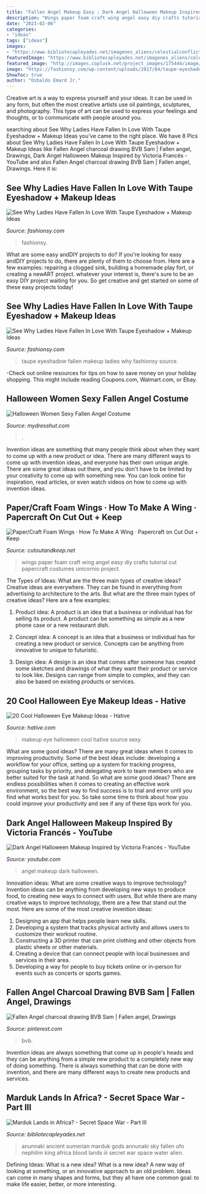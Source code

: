 ```yaml
---
title: "Fallen Angel Makeup Easy : Dark Angel Halloween Makeup Inspired By Victoria Francés"
description: "Wings paper foam craft wing angel easy diy crafts tutorial cut papercraft costumes unicornio project"
date: "2023-02-06"
categories:
- "ideas"
tags: ["ideas"]
images:
- "https://www.bibliotecapleyades.net/imagenes_aliens/celestialconflicts06_07.jpg"
featuredImage: "https://www.bibliotecapleyades.net/imagenes_aliens/celestialconflicts06_07.jpg"
featured_image: "http://images.coplusk.net/project_images/175444/image/102888_2F2014-06-28-132642-IMG-20140628-02994.jpg"
image: "https://fashionsy.com/wp-content/uploads/2017/04/taupe-eyeshadow-9.jpg"
ShowToc: true
author: "Osbaldo Emard Jr."
---
```



Creative art is a way to express yourself and your ideas. It can be used in any form, but often the most creative artists use oil paintings, sculptures, and photography. This type of art can be used to express your feelings and thoughts, or to communicate with people around you.

	

		
searching about See Why Ladies Have Fallen In Love With Taupe Eyeshadow + Makeup Ideas you've came to the right place. We have 8 Pics about See Why Ladies Have Fallen In Love With Taupe Eyeshadow + Makeup Ideas like Fallen Angel charcoal drawing BVB Sam | Fallen angel, Drawings, Dark Angel Halloween Makeup Inspired by Victoria Francés - YouTube and also Fallen Angel charcoal drawing BVB Sam | Fallen angel, Drawings. Here it is:
		
    
## See Why Ladies Have Fallen In Love With Taupe Eyeshadow + Makeup Ideas

<img loading=lazy src="https://fashionsy.com/wp-content/uploads/2017/04/taupe-eyeshadow-9.jpg" onerror="this.onerror=null;this.src='https://tse2.mm.bing.net/th?id=OIP.1ZhcfQsnB1P49s0fsqnJ_gHaHY&amp;pid=15.1';" alt="See Why Ladies Have Fallen In Love With Taupe Eyeshadow + Makeup Ideas">

_Source: fashionsy.com_

>fashionsy. 

	

What are some easy andDIY projects to do?
If you're looking for easy andDIY projects to do, there are plenty of them to choose from. Here are a few examples: repairing a clogged sink, building a homemade play fort, or creating a newART project. whatever your interest is, there's sure to be an easy DIY project waiting for you. So get creative and get started on some of these easy projects today!

    
## See Why Ladies Have Fallen In Love With Taupe Eyeshadow + Makeup Ideas

<img loading=lazy src="http://fashionsy.com/wp-content/uploads/2017/04/taupe-eyeshadow-1.jpg" onerror="this.onerror=null;this.src='https://tse1.mm.bing.net/th?id=OIP.GTLNKzCQMRs5_eVNOFyCZgHaHa&amp;pid=15.1';" alt="See Why Ladies Have Fallen In Love With Taupe Eyeshadow + Makeup Ideas">

_Source: fashionsy.com_

>taupe eyeshadow fallen makeup ladies why fashionsy source. 

	

-Check out online resources for tips on how to save money on your holiday shopping. This might include reading Coupons.com, Walmart.com, or Ebay.

    
## Halloween Women Sexy Fallen Angel Costume

<img loading=lazy src="https://www.mydresshut.com/media/catalog/product/cache/1/image/9df78eab33525d08d6e5fb8d27136e95/1/1/11572590300_1734513592.jpg" onerror="this.onerror=null;this.src='https://tse4.mm.bing.net/th?id=OIP.mQaIMD2NVgX4kjCG8bvuKwHaL-&amp;pid=15.1';" alt="Halloween Women Sexy Fallen Angel Costume">

_Source: mydresshut.com_

>. 

	

Invention ideas are something that many people think about when they want to come up with a new product or idea. There are many different ways to come up with invention ideas, and everyone has their own unique angle. There are some great ideas out there, and you don't have to be limited by your creativity to come up with something new. You can look online for inspiration, read articles, or even watch videos on how to come up with invention ideas.

    
## Paper/Craft Foam Wings · How To Make A Wing · Papercraft On Cut Out + Keep

<img loading=lazy src="http://images.coplusk.net/project_images/175444/image/102888_2F2014-06-28-132642-IMG-20140628-02994.jpg" onerror="this.onerror=null;this.src='https://tse2.mm.bing.net/th?id=OIP.qup_DcOwY5CNx_sxVImidAHaFj&amp;pid=15.1';" alt="Paper/Craft Foam Wings · How To Make A Wing · Papercraft on Cut Out + Keep">

_Source: cutoutandkeep.net_

>wings paper foam craft wing angel easy diy crafts tutorial cut papercraft costumes unicornio project. 

	

The Types of Ideas: What are the three main types of creative ideas?
Creative ideas are everywhere. They can be found in everything from advertising to architecture to the arts. But what are the three main types of creative ideas? Here are a few examples:
1. Product idea: A product is an idea that a business or individual has for selling its product. A product can be something as simple as a new phone case or a new restaurant dish.

2. Concept idea: A concept is an idea that a business or individual has for creating a new product or service. Concepts can be anything from innovative to unique to futuristic.

3. Design idea: A design is an idea that comes after someone has created some sketches and drawings of what they want their product or service to look like. Designs can range from simple to complex, and they can also be based on existing products or services.

    
## 20 Cool Halloween Eye Makeup Ideas - Hative

<img loading=lazy src="https://hative.com/wp-content/uploads/2014/10/halloween-eye-makeup/11-halloween-eye-makeup-ideas.jpg" onerror="this.onerror=null;this.src='https://tse2.mm.bing.net/th?id=OIP.evZy6mfi9r8wbZePOBRsSwHaLI&amp;pid=15.1';" alt="20 Cool Halloween Eye Makeup Ideas - Hative">

_Source: hative.com_

>makeup eye halloween cool hative source sexy. 

	

What are some good ideas?
There are many great ideas when it comes to improving productivity. Some of the best ideas include: developing a workflow for your office, setting up a system for tracking progress, grouping tasks by priority, and delegating work to team members who are better suited for the task at hand. So what are some good ideas? There are endless possibilities when it comes to creating an effective work environment, so the best way to find success is to trial and error until you find what works best for you. So take some time to think about how you could improve your productivity and see if any of these tips work for you.

    
## Dark Angel Halloween Makeup Inspired By Victoria Francés - YouTube

<img loading=lazy src="https://i.ytimg.com/vi/1Tg-RtDqBW4/maxresdefault.jpg" onerror="this.onerror=null;this.src='https://tse1.mm.bing.net/th?id=OIP.xCmJtQf8qFoJnX78e2cWVwHaEK&amp;pid=15.1';" alt="Dark Angel Halloween Makeup Inspired by Victoria Francés - YouTube">

_Source: youtube.com_

>angel makeup dark halloween. 

	

Innovation ideas: What are some creative ways to improve technology?
Invention ideas can be anything from developing new ways to produce food, to creating new ways to connect with users. But while there are many creative ways to improve technology, there are a few that stand out the most. Here are some of the most creative invention ideas:
1. Designing an app that helps people learn new skills.
2. Developing a system that tracks physical activity and allows users to customize their workout routine.
3. Constructing a 3D printer that can print clothing and other objects from plastic sheets or other materials.
4. Creating a device that can connect people with local businesses and services in their area.
5. Developing a way for people to buy tickets online or in-person for events such as concerts or sports games.

    
## Fallen Angel Charcoal Drawing BVB Sam | Fallen Angel, Drawings

<img loading=lazy src="https://i.pinimg.com/736x/b2/b1/0b/b2b10b504a60ddda0b59f49c5d975f74--charcoal-drawings-fallen-angels.jpg" onerror="this.onerror=null;this.src='https://tse3.mm.bing.net/th?id=OIP.YMg-9o7nz15EAg6geHvITAHaJ3&amp;pid=15.1';" alt="Fallen Angel charcoal drawing BVB Sam | Fallen angel, Drawings">

_Source: pinterest.com_

>bvb. 

	

Invention ideas are always something that come up in people's heads and they can be anything from a simple new product to a completely new way of doing something. There is always something that can be done with invention, and there are many different ways to create new products and services.

    
## Marduk Lands In Africa? - Secret Space War - Part III

<img loading=lazy src="https://www.bibliotecapleyades.net/imagenes_aliens/celestialconflicts06_07.jpg" onerror="this.onerror=null;this.src='https://tse2.mm.bing.net/th?id=OIP.cIVDsyICuo1mk7XBA5nFZAHaHa&amp;pid=15.1';" alt="Marduk Lands in Africa? - Secret Space War - Part III">

_Source: bibliotecapleyades.net_

>anunnaki ancient sumerian marduk gods annunaki sky fallen ufo nephilim king africa blood lands iii secret war space water alien. 

	

Defining Ideas: What is a new idea?
What is a new idea? A new way of looking at something, or an innovative approach to an old problem. Ideas can come in many shapes and forms, but they all have one common goal: to make life easier, better, or more interesting.

